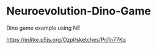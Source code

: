 # Neuroevolution-Dino-Game
Dino game example using NE

https://editor.p5js.org/Ozpl/sketches/Prj1n77Kq
